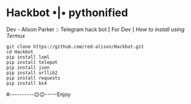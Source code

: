 # Hackbot •|• pythonified
Dev - Alison Parker :: Telegram hack bot [ For Dev ]
_How to install using Termux_
```
git clone https://github.com/red-alison/Hackbot.git
cd Hackbot
pip install lxml
pip install telepot
pip install json
pip install urllib2
pip install requests
pip install bs4
```

#----------😉😉-----Enjoy
